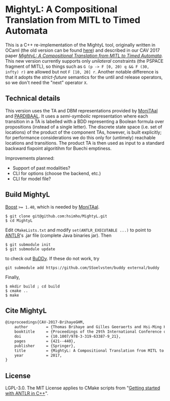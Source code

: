 # MightyL: A Compositional Translation from MITL to Timed Automata

This is a C++ re-implementation of the MightyL tool, originally written in OCaml (the old version
can be found [here](https://verif.ulb.ac.be/mightyl/)) and described in
our CAV 2017 paper [*MightyL: A Compositional Translation from MITL to Timed Automata*](https://hal.science/hal-01525524).
This new version currently supports only *unilateral* constraints (the PSPACE fragment of MITL), so things such
as ```G (p -> F [0, 20) q && F (30, infty) r)``` are allowed but not ```F [10, 20] r```.
Another notable difference is that it adopts the *strict-future* semantics for the until and release operators, so we don't need the "next" operator ```X```.

## Technical details

This version uses the TA and DBM representations provided by 
[MoniTAal](https://github.com/DEIS-Tools/MoniTAal) and [PARDIBAAL](https://github.com/DEIS-Tools/PARDIBAAL).
It uses a *semi-symbolic* representation where
each transition in a TA is labelled with a BDD representing a Boolean formula over propositions
(instead of a single letter).
The discrete state space (i.e. set of locations) of the product of the component TAs, however, is built explicitly;
for performance considerations we do this only for (untimely) reachable locations and transitions.
The product TA is then used as input to a standard backward fixpoint algoritihm for Buechi
emptiness.

Improvements planned:
- Support of past modalities?
- CLI for options (choose the backend, etc.)
- CLI for model file?

## Build MightyL
[Boost](https://www.boost.org/) ```>= 1.40```, which is needed by [MoniTAal](https://github.com/DEIS-Tools/MoniTAal).
```console
$ git clone git@github.com:hsimho/MightyL.git
$ cd MightyL
```
Edit ```CMakeLists.txt``` and modify ```set(ANTLR_EXECUTABLE ...)``` to point to [ANTLR](https://www.antlr.org/download.html)'s .jar file (complete Java binaries jar). Then
```console
$ git submodule init
$ git submodule update
```
to check out [BuDDy](https://github.com/SSoelvsten/buddy). If these do not work, try
```console
git submodule add https://github.com/SSoelvsten/buddy external/buddy
```
Finally,
```console
$ mkdir build ; cd build
$ cmake ..
$ make
```

## Cite MightyL 

```latex
@inproceedings{CAV-2017-BrihayeGHM,
	author        = {Thomas Brihaye and Gilles Geeraerts and Hsi-Ming Ho and Benjamin Monmege},
	booktitle     = {Proceedings of the 29th International Conference on Computer Aided Verification, Part I},
	doi           = {10.1007/978-3-319-63387-9_21},
	pages         = {421--440},
	publisher     = {Springer},
	title         = {MightyL: A Compositional Translation from MITL to Timed Automata},
	year          = 2017,
}
```

## License

LGPL-3.0. The MIT License applies to CMake scripts from "[Getting started with ANTLR in C++](https://github.com/gabriele-tomassetti/antlr-cpp)".

